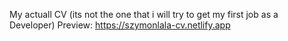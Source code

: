 My actuall CV (its not the one that i will try to get my first job as a Developer)
Preview: https://szymonlala-cv.netlify.app
